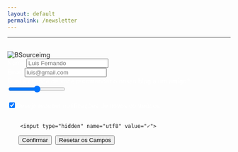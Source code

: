 ```yaml
---
layout: default
permalink: /newsletter
---
```


<hr><br>

<section class="formularioBS" itemprop="formularioBS;">
    <div class="center">
        <img src="https://i.ibb.co/prnzMNG/bsource-contato-newslater22.png" align= "middle" alt="BSourceimg" style="margin:0 auto; margin-top: 0px;"><br>
    </div>
      <form accept-charset="UTF-8" action="https://formkeep.com/f/4416f269695a" method="POST" 
      target="_blank" class="formularioBS" style="width: 100%; max-width: 600px;margin-left: 0px; margin: auto;"> 
     <label for="name" style="color: white;">Nome</label>
     <input type="text" id="name" name="name" placeholder="Luis Fernando"><br>
     <label  for="email" style=" color: white;">Email</label>
      <input type="email" id="email" name="email" placeholder="luis@gmail.com"><br>
        <label for="range" style=" color: white;">Qual a chance de você recomendar o nosso blog a um amigo?</label>
        <input type="range" id="range" name="range" min="0" max="10">
        <br><br>
         <input type="hidden" name="subscribe" value="no">
      
   <div class="linha">
            <div class="botoes"> 
        <label for="checkbox" style="color: white;"><input type="checkbox" id="checkbox" name="subscribe" value="yes" checked>Desejo receber notificações de novos conteúdos
        </label><br><br>
    
     
        <input type="hidden" name="utf8" value="✓">

   <div class="linha">
            <div class="botoes">   
    <button type="submit" style="margin: auto ;
        margin-left: 25px;">Confirmar</button>
        <button type="reset" style=" margin:auto;
        margin-left: 5px;">Resetar os Campos</button>
    <script type="text/javascript">
function adjust_textarea(h) {
    h.style.height = "200px";
    h.style.height = (h.scrollHeight)+"px";
}
</script>

<script src="https://unpkg.com/vue@2.4.2"></script>
<script src="https://unpkg.com/vee-validate@2.0.0-rc.8"></script>
<script type="text/javascript">
Vue.use(VeeValidate);

new Vue({
  el: '#form',
  delimiters: ['${', '}'],
  methods: {
    validateBeforeSubmit: function () {
      this.$validator.validateAll();
      if (!this.errors.any()) {
        this.$refs.contact.submit();
      }
    }
  }
});
</script>
    